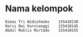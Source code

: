 # Nama kelompok 
    Dimas Tri Widiatmoko    155410138
    Haris Dwi Kurnianggi    155410145
    Abdul Muklis Murtado    155410155
